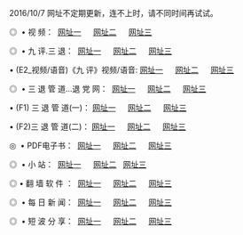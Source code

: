 2016/10/7 网址不定期更新，连不上时，请不同时间再试试。
<p>◎   • 视 频： 
<a href="http://cwh.taiwans.tw/tv/" target="_blank">网址一</a> 　 
<a href="http://cwh.taiwans.tw/9018.html" target="_blank">网址二</a> 　 
<a href="http://cwh.taiwans.tw/9449.html" target="_blank">网址三</a></p>
<p>◎   • 九 评.三 退：  
<a href="http://cwh.taiwans.tw/tt/" target="_blank">网址一</a> 　 
<a href="http://cwh.taiwans.tw/v2/" target="_blank">网址二</a> 　 
<a href="http://cwh.taiwans.tw/t/" target="_blank">网址三</a> 　</p>
<p>  • (E2_视频/语音)《九 评》视频/语音: 
<a href="http://cwh.taiwans.tw/7738.html" target="_blank">网址一</a> 　 
<a href="http://cwh.taiwans.tw/7614.html" target="_blank">网址二</a> 　 
<a href="http://cwh.taiwans.tw/7633.html" target="_blank">网址三</a></p>
<p>◎   • 三 退 管 道...退 党 网：  
<a href="http://cwh.taiwans.tw/go/8/" target="_blank">网址一</a> 　 
<a href="http://cwh.taiwans.tw/go/8/" target="_blank">网址二</a> 　 
<a href="http://cwh.taiwans.tw/go/8/" target="_blank">网址三</a></p>
<p>  • (F1) 三 退 管 道(一)： 
<a href="http://cwh.taiwans.tw/dd/" target="_blank">网址一</a> 　 
<a href="http://cwh.taiwans.tw/dd/" target="_blank">网址二</a> 　 
<a href="http://cwh.taiwans.tw/dd/" target="_blank">网址三</a></p>
<p>  • (F2)三 退 管 道(二)： 
<a href="http://cwh.taiwans.tw/d/" target="_blank">网址一</a> 　 
<a href="http://cwh.taiwans.tw/d/" target="_blank">网址二</a> 　 
<a href="http://cwh.taiwans.tw/d/" target="_blank">网址三</a></p>
<p>◎   • PDF电子书：  
<a href="http://cwh.taiwans.tw/p/" target="_blank">网址一</a> 　 
<a href="http://cwh.taiwans.tw/p/" target="_blank">网址二</a> 　 
<a href="http://cwh.taiwans.tw/p/" target="_blank">网址三</a></p>
<p>◎ </span>  •  小 站：  
<a href="http://cwh.taiwans.tw/" target="_blank">网址一</a> 　 
<a href="http://cwh.taiwans.tw/" target="_blank">网址二</a>   
<a href="http://cwh.taiwans.tw/" target="_blank">网址三</a></p>
<p>◎  • 翻 墙 软 件 ：  
<a href="http://cwh.taiwans.tw/ff/" target="_blank">网址一</a> 　 
<a href="http://cwh.taiwans.tw/ff/" target="_blank">网址二</a> 　 
<a href="http://cwh.taiwans.tw/ff/" target="_blank">网址三</a></p>
<p>◎ </span>  • 每 日 新 闻：  
<a href="http://cwh.taiwans.tw/day/" target="_blank">网址一</a> 　 
<a href="http://cwh.taiwans.tw/day/" target="_blank">网址二</a> 　 
<a href="http://cwh.taiwans.tw/day/" target="_blank">网址三</a></p>
<p>◎ </span>  • 短 波 分 享：  
<a href="http://cwh.taiwans.tw/h/" target="_blank">网址一</a> 　 
<a href="http://cwh.taiwans.tw/h/" target="_blank">网址二</a> 　 
<a href="http://cwh.taiwans.tw/h/" target="_blank">网址三</a></p>
